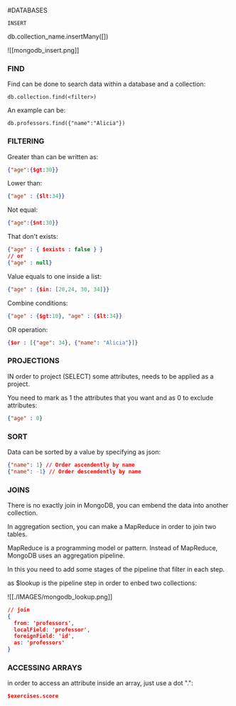 #DATABASES 



`INSERT`

db.collection_name.insertMany(\[\])

![[mongodb_insert.png]]


### FIND

Find can be done to search data within a database and a collection: 

```
db.collection.find(<filter>)
```

An example can be: 
```
db.professors.find({"name":"Alicia"})
```

### FILTERING

Greater than can be written as: 
```json
{"age":{$gt:30}}
```

Lower than: 
```json
{"age" : {$lt:34}}
```

Not equal: 
```json
{"age":{$nt:30}}
```

That don't exists: 
```json
{"age" : { $exists : false } }
// or
{"age" : null}
```

Value equals to one inside a list: 
```json
{"age" : {$in: [20,24, 30, 34]}}
```

Combine conditions: 
```json
{"age" : {$gt:10}, "age" : {$lt:34}}
```

OR operation: 
```json
{$or : [{"age": 34}, {"name": "Alicia"}]}
```


### PROJECTIONS

IN order to project (SELECT) some attributes, needs to be applied as a project. 

You need to mark as 1 the attributes that you want and as 0 to exclude attributes: 

```json
{"age" : 0}
```

### SORT

Data can be sorted by a value by specifying as json: 

```json 
{"name": 1} // Order ascendently by name
{"name": -1} // Order descendently by name
```

### JOINS

There is no exactly join in MongoDB, you can embend the data into another collection. 

In aggregation section, you can make a MapReduce in order to join two tables. 

MapReduce is a programming model or pattern. 
Instead of MapReduce, MongoDB uses an aggregation pipeline. 

In this you need to add some stages of the pipeline that filter in each step. 

as $lookup is the pipeline step in order to enbed two collections: 

![[./IMAGES/mongodb_lookup.png]]

```json
// join
{
  from: 'professors',
  localField: 'professor',
  foreignField: 'id',
  as: 'professors'
}
```

### ACCESSING ARRAYS

in order to access an attribute inside an array, just use a dot ".": 

```json
$exercises.score
```